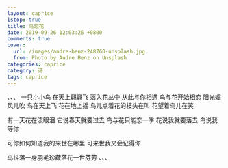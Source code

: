 ```yaml
---
layout: caprice
istop: true
title: 鸟恋花
date: 2019-09-26 12:03:26 +0800
comments: true
cover:
  url: /images/andre-benz-248760-unsplash.jpg
  from: Photo by Andre Benz on Unsplash
categories: caprice
category: 诗
tags: caprice
---
```


、、、
一只小小鸟
在天上翩翩飞
落入花丛中
从此与你相遇
鸟与花开始相恋
阳光媚
风儿吹
鸟在天上飞
花在地上摇
鸟儿点着花的枝头在叫
花望着鸟儿在笑

有一天花在流眼泪
它说春天就要过去
鸟与花只能恋一季
花说我就要落去
鸟说我等你

可你如何知道我的来世在哪里
可来世我又会记得你

鸟抖落一身羽毛珍藏落花一世芬芳
、、、
